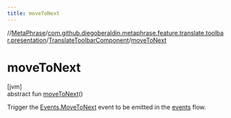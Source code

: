 ```yaml
---
title: moveToNext
---
```

//[MetaPhrase](../../../index.html)/[com.github.diegoberaldin.metaphrase.feature.translate.toolbar.presentation](../index.html)/[TranslateToolbarComponent](index.html)/[moveToNext](move-to-next.html)



# moveToNext



[jvm]\
abstract fun [moveToNext](move-to-next.html)()



Trigger the [Events.MoveToNext](-events/-move-to-next/index.html) event to be emitted in the [events](events.html) flow.




